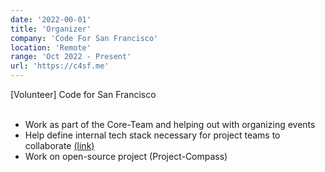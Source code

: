 ```yaml
---
date: '2022-00-01'
title: 'Organizer'
company: 'Code For San Francisco'
location: 'Remote'
range: 'Oct 2022 - Present'
url: 'https://c4sf.me'
---
```

[Volunteer] Code for San Francisco  
<br>

- Work as part of the Core-Team and helping out with organizing events
- Help define internal tech stack necessary for project teams to collaborate [(link)](https://docs.google.com/presentation/d/1PU2h7PU-dOmpyFECe6pjzpltdVK8bqvF/edit?usp=share_link&ouid=113231520635434037871&rtpof=true&sd=true)
- Work on open-source project (Project-Compass)

